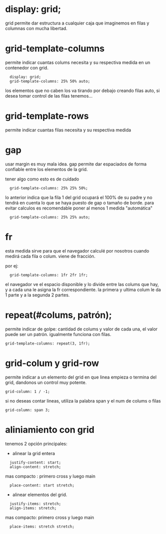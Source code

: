 # display: grid;

grid permite dar estructura a cualquier caja que imaginemos en filas y columnas con mucha libertad.

# grid-template-columns

permite indicar cuantas colums necesita y su respectiva medida en un contenedor con grid.

```
  display: grid;
  grid-template-columns: 25% 50% auto;
```

los elementos que no caben los va tirando por debajo creando filas auto, si desea tomar control de las filas tenemos...

# grid-template-rows

permite indicar cuantas filas necesita y su respectiva medida

# gap

usar margin es muy mala idea. gap permite dar espaciados de forma confiable entre los elementos de la grid.

tener algo como esto es de cuidado

```
  grid-template-columns: 25% 25% 50%;
```

lo anterior indica que la fila 1 del grid ocupará el 100% de su padre y no tendrá en cuenta lo que se haya puesto de gap o tamaño de borde. para evitar calculos es recomendable poner al menos 1 medida "automática"

```
  grid-template-columns: 25% 25% auto;
```

# fr

esta medida sirve para que el navegador calculé por nosotros cuando medirá cada fila o colum. viene de fracción.

por ej:

```
  grid-template-columns: 1fr 2fr 1fr;
```

el navegador ve el espacio disponible y lo divide entre las colums que hay, y a cada una le asigna la fr correspondiente. la primera y ultima colum le da 1 parte y a la segunda 2 partes.

# repeat(#colums, patrón);

permite indicar de golpe: cantidad de colums y valor de cada una, el valor puede ser un patrón. igualmente funciona con filas.

```
grid-template-columns: repeat(3, 1fr);
```

# grid-colum y grid-row

permite indicar a un elemento del grid en que linea empieza o termina del grid, dandonos un control muy potente.

```
grid-column: 1 / -1;
```

si no deseas contar lineas, utiliza la palabra span y el num de colums o filas

```
grid-column: span 3;
```

# aliniamiento con grid

tenemos 2 opción principales:

- alinear la grid entera

```
  justify-content: start;
  align-content: stretch;
```

mas compacto : primero cross y luego main

```
  place-content: start stretch;
```

- alinear elementos del grid.

```
  justify-items: stretch;
  align-items: stretch;
```

mas compacto: primero cross y luego main

```
  place-items: stretch stretch;
```
